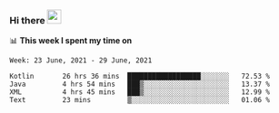 ### Hi there <a href="https://www.gautamkrishnar.com/"><img src="https://media.giphy.com/media/hvRJCLFzcasrR4ia7z/giphy.gif" width="25px"></a>

📊 **This week I spent my time on**

<!--START_SECTION:waka-->
```text
Week: 23 June, 2021 - 29 June, 2021

Kotlin       26 hrs 36 mins  ██████████████████░░░░░░░   72.53 % 
Java         4 hrs 54 mins   ███▒░░░░░░░░░░░░░░░░░░░░░   13.37 % 
XML          4 hrs 45 mins   ███▒░░░░░░░░░░░░░░░░░░░░░   12.99 % 
Text         23 mins         ▒░░░░░░░░░░░░░░░░░░░░░░░░   01.06 % 
```
<!--END_SECTION:waka-->
